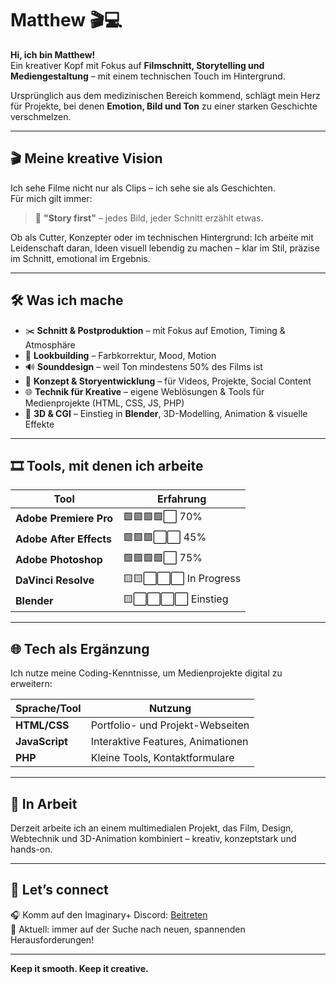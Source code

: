 # Matthew 🎬💻

**Hi, ich bin Matthew!**  
Ein kreativer Kopf mit Fokus auf **Filmschnitt, Storytelling und Mediengestaltung** – mit einem technischen Touch im Hintergrund.

Ursprünglich aus dem medizinischen Bereich kommend, schlägt mein Herz für Projekte, bei denen **Emotion, Bild und Ton** zu einer starken Geschichte verschmelzen.

---

## 🎬 Meine kreative Vision

Ich sehe Filme nicht nur als Clips – ich sehe sie als Geschichten.  
Für mich gilt immer:

> 🧠 **"Story first"** – jedes Bild, jeder Schnitt erzählt etwas.

Ob als Cutter, Konzepter oder im technischen Hintergrund: Ich arbeite mit Leidenschaft daran, Ideen visuell lebendig zu machen – klar im Stil, präzise im Schnitt, emotional im Ergebnis.

---

## 🛠️ Was ich mache

- ✂️ **Schnitt & Postproduktion** – mit Fokus auf Emotion, Timing & Atmosphäre  
- 🎨 **Lookbuilding** – Farbkorrektur, Mood, Motion  
- 🔊 **Sounddesign** – weil Ton mindestens 50% des Films ist  
- 📄 **Konzept & Storyentwicklung** – für Videos, Projekte, Social Content  
- 🌐 **Technik für Kreative** – eigene Weblösungen & Tools für Medienprojekte (HTML, CSS, JS, PHP)  
- 🧊 **3D & CGI** – Einstieg in **Blender**, 3D-Modelling, Animation & visuelle Effekte  

---

## 🎞️ Tools, mit denen ich arbeite

| Tool                     | Erfahrung |
|--------------------------|-----------|
| **Adobe Premiere Pro**   | 🟩🟩🟩🟩⬜ 70% |
| **Adobe After Effects**  | 🟩🟩🟩⬜⬜ 45% |
| **Adobe Photoshop**      | 🟩🟩🟩🟩⬜ 75% |
| **DaVinci Resolve**      | 🟨🟨⬜⬜⬜ In Progress |
| **Blender**              | 🟨⬜⬜⬜⬜ Einstieg |

---

## 🌐 Tech als Ergänzung

Ich nutze meine Coding-Kenntnisse, um Medienprojekte digital zu erweitern:

| Sprache/Tool | Nutzung                            |
|--------------|-------------------------------------|
| **HTML/CSS** | Portfolio- und Projekt-Webseiten    |
| **JavaScript** | Interaktive Features, Animationen   |
| **PHP**      | Kleine Tools, Kontaktformulare      |

---

## 🚧 In Arbeit

Derzeit arbeite ich an einem multimedialen Projekt, das Film, Design, Webtechnik und 3D-Animation kombiniert – kreativ, konzeptstark und hands-on.

---

## 🤝 Let’s connect

🎧 Komm auf den Imaginary+ Discord: [Beitreten](https://discord.imaginaryplus.de)  
📍 Aktuell: immer auf der Suche nach neuen, spannenden Herausforderungen!

---

**Keep it smooth. Keep it creative.**
